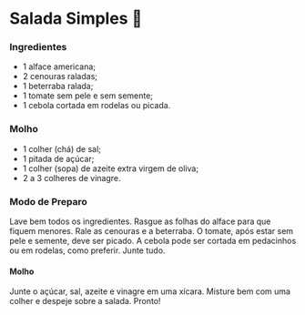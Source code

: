 # Salada Simples :green_salad:

### Ingredientes

-   1 alface americana;
-   2 cenouras raladas;
-   1 beterraba ralada;
-   1 tomate sem pele e sem semente;
-   1 cebola cortada em rodelas ou picada.

### Molho

-   1 colher (chá) de sal;
-   1 pitada de açúcar;
-   1 colher (sopa) de azeite extra virgem de oliva;
-   2 a 3 colheres de vinagre.

### Modo de Preparo

Lave bem todos os ingredientes.
Rasgue as folhas do alface para que fiquem menores. Rale as cenouras e a beterraba. O tomate, após estar sem pele e semente, deve ser picado. A cebola pode ser cortada em pedacinhos ou em rodelas, como preferir. Junte tudo.

#### Molho

Junte o açúcar, sal, azeite e vinagre em uma xícara.
Misture bem com uma colher e despeje sobre a salada.
Pronto!